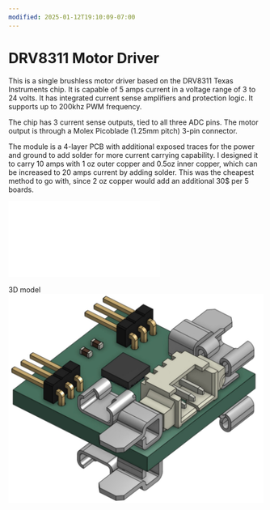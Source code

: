 ```yaml
---
modified: 2025-01-12T19:10:09-07:00
---
```


# DRV8311 Motor Driver

This is a single brushless motor driver based on the DRV8311 Texas Instruments chip. It is capable of 5 amps current in a voltage range of 3 to 24 volts. It has integrated current sense amplifiers and protection logic. It supports up to 200khz PWM frequency.

The chip has 3 current sense outputs, tied to all three ADC pins. The motor output is through a Molex Picoblade (1.25mm pitch) 3-pin connector.

The module is a 4-layer PCB with additional exposed traces for the power and ground to add solder for more current carrying capability. I designed it to carry 10 amps with 1 oz outer copper and 0.5oz inner copper, which can be increased to 20 amps current by adding solder. This was the cheapest method to go with, since 2 oz copper would add an additional 30$ per 5 boards. 

![Schematic PDF](DRV8311%20Motor%20Driver.pdf)

3D model
![](media/DRV8311%203D%20model%20picture.jpg)